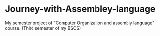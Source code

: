 # Journey-with-Assembley-language
My semester project of "Computer Organization and assembly language" course. (Third semester of my BSCS)

